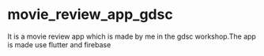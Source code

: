 # movie_review_app_gdsc
It is a movie review app which is made by me in the gdsc workshop.The app is made use flutter and firebase

